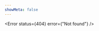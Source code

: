 ```yaml
---
showMeta: false
---
```


<script>
  import Error from "../+error.svelte"
</script>

<Error status={404} error={"Not found"} />
